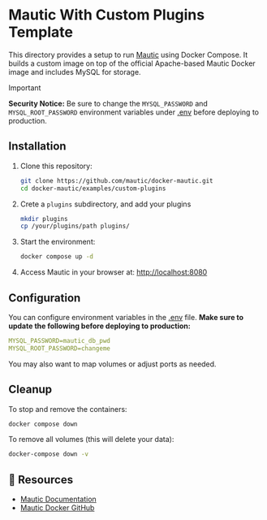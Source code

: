 # Mautic With Custom Plugins Template

This directory provides a setup to run [Mautic](https://www.mautic.org/) using Docker Compose. It builds a custom image on top of the official Apache-based Mautic Docker image and includes MySQL for storage.

> [!IMPORTANT]
> **Security Notice:**
> Be sure to change the `MYSQL_PASSWORD` and `MYSQL_ROOT_PASSWORD` environment variables under [.env](.env) before deploying to production.

## Installation

1. Clone this repository:

   ```bash
   git clone https://github.com/mautic/docker-mautic.git
   cd docker-mautic/examples/custom-plugins
   ```

2. Crete a `plugins` subdirectory, and add your plugins

   ```bash
   mkdir plugins
   cp /your/plugins/path plugins/
   ```

3. Start the environment:

   ```bash
   docker compose up -d
   ```

4. Access Mautic in your browser at:
   [http://localhost:8080](http://localhost:8080)

## Configuration

You can configure environment variables in the [.env](.env) file. **Make sure to update the following before deploying to production:**

```yaml
MYSQL_PASSWORD=mautic_db_pwd
MYSQL_ROOT_PASSWORD=changeme
```

You may also want to map volumes or adjust ports as needed.

## Cleanup

To stop and remove the containers:

```bash
docker compose down
```

To remove all volumes (this will delete your data):

```bash
docker-compose down -v
```

## 📘 Resources

* [Mautic Documentation](https://docs.mautic.org/)
* [Mautic Docker GitHub](https://github.com/mautic/docker-mautic)

